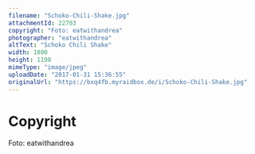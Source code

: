 ```yaml
---
filename: "Schoko-Chili-Shake.jpg"
attachmentId: 22703
copyright: "Foto: eatwithandrea"
photographer: "eatwithandrea"
altText: "Schoko Chili Shake"
width: 1800
height: 1198
mimeType: "image/jpeg"
uploadDate: "2017-01-31 15:36:55"
originalUrl: "https://bxq4fb.myraidbox.de/i/Schoko-Chili-Shake.jpg"
---
```


# Copyright

Foto: eatwithandrea

